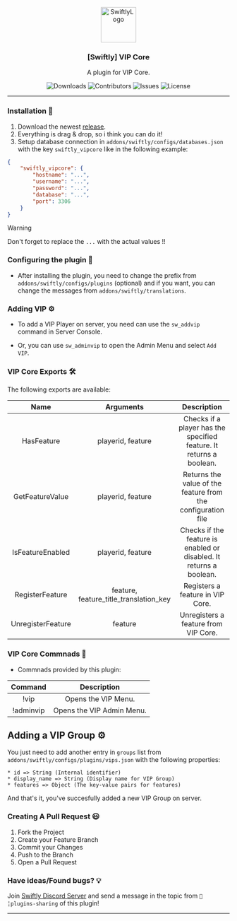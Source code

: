 <p align="center">
  <a href="https://github.com/swiftly-solution/vip-core">
    <img src="https://cdn.swiftlycs2.net/swiftly-logo.png" alt="SwiftlyLogo" width="80" height="80">
  </a>

  <h3 align="center">[Swiftly] VIP Core</h3>

  <p align="center">
    A plugin for VIP Core.
    <br/>
  </p>
</p>

<p align="center">
  <img src="https://img.shields.io/github/downloads/swiftly-solution/vip-core/total" alt="Downloads"> 
  <img src="https://img.shields.io/github/contributors/swiftly-solution/vip-core?color=dark-green" alt="Contributors">
  <img src="https://img.shields.io/github/issues/swiftly-solution/vip-core" alt="Issues">
  <img src="https://img.shields.io/github/license/swiftly-solution/vip-core" alt="License">
</p>

---

### Installation 👀

1. Download the newest [release](https://github.com/swiftly-solution/vip-core/releases).
2. Everything is drag & drop, so i think you can do it!
3. Setup database connection in `addons/swiftly/configs/databases.json` with the key `swiftly_vipcore` like in the following example:
```json
{
    "swiftly_vipcore": {
        "hostname": "...",
        "username": "...",
        "password": "...",
        "database": "...",
        "port": 3306
    }
}
```
> [!WARNING]
> Don't forget to replace the `...` with the actual values !!

### Configuring the plugin 🧐

* After installing the plugin, you need to change the prefix from `addons/swiftly/configs/plugins` (optional) and if you want, you can change the messages from `addons/swiftly/translations`.

### Adding VIP ⚙️

* To add a VIP Player on server, you need can use the `sw_addvip` command in Server Console.

* Or, you can use `sw_adminvip` to open the Admin Menu and select `Add VIP`.

### VIP Core Exports 🛠️

The following exports are available:

|     Name    |    Arguments    |                            Description                            |
|:-----------:|:---------------:|:-----------------------------------------------------------------:|
|   HasFeature  | playerid, feature | Checks if a player has the specified feature. It returns a boolean.  |
|   GetFeatureValue   |     playerid, feature    |                   Returns the value of the feature from the configuration file                   |
|   IsFeatureEnabled  |     playerid, feature    |                   Checks if the feature is enabled or disabled. It returns a boolean.                  |
|  RegisterFeature |     feature, feature_title_translation_key    |                  Registers a feature in VIP Core.                 |
| UnregisterFeature |     feature    |                 Unregisters a feature from VIP Core.                |

### VIP Core Commnads 💬

* Commnads provided by this plugin:

|      Command     |               Description              |
|:----------------:|:--------------------------------------:|
|   !vip  |        Opens the VIP Menu.        |
|     !adminvip    |        Opens the VIP Admin Menu.        |

## Adding a VIP Group ⚙️

You just need to add another entry in `groups` list from `addons/swiftly/configs/plugins/vips.json` with the following properties:

```
* id => String (Internal identifier)
* display_name => String (Display name for VIP Group)
* features => Object (The key-value pairs for features)
```

And that's it, you've succesfully added a new VIP Group on server.

### Creating A Pull Request 😃

1. Fork the Project
2. Create your Feature Branch
3. Commit your Changes
4. Push to the Branch
5. Open a Pull Request

### Have ideas/Found bugs? 💡
Join [Swiftly Discord Server](https://swiftlycs2.net/discord) and send a message in the topic from `📕╎plugins-sharing` of this plugin!

---

